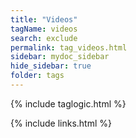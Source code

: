 ```yaml
---
title: "Videos"
tagName: videos
search: exclude
permalink: tag_videos.html
sidebar: mydoc_sidebar
hide_sidebar: true
folder: tags
---
```


{% include taglogic.html %}

{% include links.html %}
